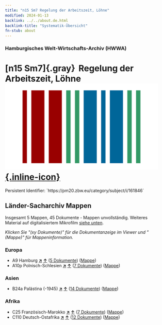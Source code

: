 ```yaml
---
title: "n15 Sm7 Regelung der Arbeitszeit, Löhne"
modified: 2024-01-13
backlink: ../../about.de.html
backlink-title: "Systematik-Übersicht"
fn-stub: about
---
```


### Hamburgisches Welt-Wirtschafts-Archiv (HWWA)

# [n15 Sm7]{.gray}&#8201; Regelung der Arbeitszeit, Löhne &#160; [![Wikidata](/images/Wikidata-logo.svg "Wikidata"){.inline-icon}](http://www.wikidata.org/entity/Q104710711)

<div class="hint">Persistent Identifier: `https://pm20.zbw.eu/category/subject/i/161846`</div>







## Länder-Sacharchiv Mappen






Insgesamt 5 Mappen, 45 Dokumente - Mappen unvollständig. Weiteres Material auf digitalisiertem Mikrofilm [siehe unten](#filmsections).

_Klicken Sie "(xy Dokumente)" für die Dokumentanzeige im Viewer und "(Mappe)" für Mappeninformation._




### Europa

- A9 Hamburg [**&nearr;**](../../../geo/i/140905/about.de.html "Hamburg (alle Mappen)") [**&uarr;**](../../../geo/about.de.html#A9 "Ländersystematik") (<a href="https://pm20.zbw.eu/iiifview/folder/sh/140905,161846" title="über: Hamburg : Regelung der Arbeitszeit, Löhne" target="_blank">5 Dokumente</a>) ([Mappe](../../../../folder/sh/1409xx/140905/1618xx/161846/about.de.html))
- A10p Polnisch-Schlesien [**&nearr;**](../../../geo/i/140951/about.de.html "Polnisch-Schlesien (alle Mappen)") [**&uarr;**](../../../geo/about.de.html#A10p "Ländersystematik") (<a href="https://pm20.zbw.eu/iiifview/folder/sh/140951,161846" title="über: Polnisch-Schlesien : Regelung der Arbeitszeit, Löhne" target="_blank">7 Dokumente</a>) ([Mappe](../../../../folder/sh/1409xx/140951/1618xx/161846/about.de.html))

### Asien

- B24a Palästina (-1945) [**&nearr;**](../../../geo/i/141115/about.de.html "Palästina (-1945) (alle Mappen)") [**&uarr;**](../../../geo/about.de.html#B24a "Ländersystematik") (<a href="https://pm20.zbw.eu/iiifview/folder/sh/141115,161846" title="über: Palästina (-1945) : Regelung der Arbeitszeit, Löhne" target="_blank">14 Dokumente</a>) ([Mappe](../../../../folder/sh/1411xx/141115/1618xx/161846/about.de.html))

### Afrika

- C25 Französisch-Marokko [**&nearr;**](../../../geo/i/141358/about.de.html "Französisch-Marokko (alle Mappen)") [**&uarr;**](../../../geo/about.de.html#C25 "Ländersystematik") (<a href="https://pm20.zbw.eu/iiifview/folder/sh/141358,161846" title="über: Französisch-Marokko : Regelung der Arbeitszeit, Löhne" target="_blank">7 Dokumente</a>) ([Mappe](../../../../folder/sh/1413xx/141358/1618xx/161846/about.de.html))
- C110 Deutsch-Ostafrika [**&nearr;**](../../../geo/i/141471/about.de.html "Deutsch-Ostafrika (alle Mappen)") [**&uarr;**](../../../geo/about.de.html#C110 "Ländersystematik") (<a href="https://pm20.zbw.eu/iiifview/folder/sh/141471,161846" title="über: Deutsch-Ostafrika : Regelung der Arbeitszeit, Löhne" target="_blank">12 Dokumente</a>) ([Mappe](../../../../folder/sh/1414xx/141471/1618xx/161846/about.de.html))



<a id="filmsections" />














